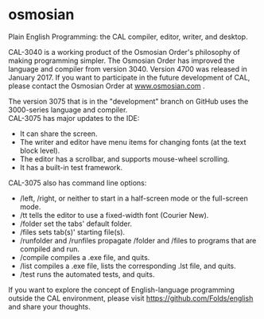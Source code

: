 osmosian
========

Plain English Programming:  the CAL compiler, editor, writer, and desktop.

CAL-3040 is a working product of the Osmosian Order's
philosophy of making programming simpler.
The Osmosian Order has improved the language and compiler
from version 3040.  Version 4700 was released in January 2017.
If you want to participate in the future development of CAL,
please contact the Osmosian Order at www.osmosian.com .

The version 3075 that is in the "development" branch on GitHub
uses the 3000-series language and compiler.  
CAL-3075 has major updates to the IDE:
- It can share the screen.
- The writer and editor have menu items for changing fonts (at the text block level).
- The editor has a scrollbar, and supports mouse-wheel scrolling.
- It has a built-in test framework.

CAL-3075 also has command line options:
- /left, /right, or neither to start in a half-screen mode or the full-screen mode.
- /tt tells the editor to use a fixed-width font (Courier New).
- /folder set the tabs' default folder.
- /files sets tab(s)' starting file(s).
- /runfolder and /runfiles propagate /folder and /files to programs that are compiled and run.
- /compile compiles a .exe file, and quits.
- /list compiles a .exe file, lists the corresponding .lst file, and quits.
- /test runs the automated tests, and quits.

If you want to explore the concept of English-language programming
outside the CAL environment, please visit
https://github.com/Folds/english
and share your thoughts.
